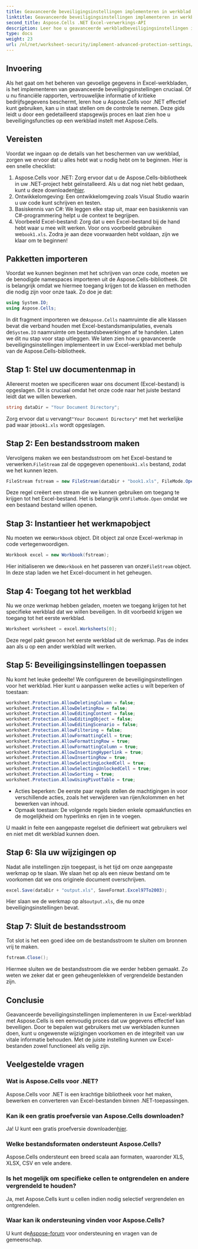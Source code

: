 ```yaml
---
title: Geavanceerde beveiligingsinstellingen implementeren in werkblad met behulp van Aspose.Cells
linktitle: Geavanceerde beveiligingsinstellingen implementeren in werkblad met behulp van Aspose.Cells
second_title: Aspose.Cells .NET Excel-verwerkings-API
description: Leer hoe u geavanceerde werkbladbeveiligingsinstellingen in Excel implementeert met Aspose.Cells voor .NET in deze uitgebreide, stapsgewijze handleiding.
type: docs
weight: 23
url: /nl/net/worksheet-security/implement-advanced-protection-settings/
---
```

## Invoering
Als het gaat om het beheren van gevoelige gegevens in Excel-werkbladen, is het implementeren van geavanceerde beveiligingsinstellingen cruciaal. Of u nu financiële rapporten, vertrouwelijke informatie of kritieke bedrijfsgegevens beschermt, leren hoe u Aspose.Cells voor .NET effectief kunt gebruiken, kan u in staat stellen om de controle te nemen. Deze gids leidt u door een gedetailleerd stapsgewijs proces en laat zien hoe u beveiligingsfuncties op een werkblad instelt met Aspose.Cells. 
## Vereisten
Voordat we ingaan op de details van het beschermen van uw werkblad, zorgen we ervoor dat u alles hebt wat u nodig hebt om te beginnen. Hier is een snelle checklist:
1.  Aspose.Cells voor .NET: Zorg ervoor dat u de Aspose.Cells-bibliotheek in uw .NET-project hebt geïnstalleerd. Als u dat nog niet hebt gedaan, kunt u deze downloaden[hier](https://releases.aspose.com/cells/net/).
2. Ontwikkelomgeving: Een ontwikkelomgeving zoals Visual Studio waarin u uw code kunt schrijven en testen.
3. Basiskennis van C#: We leggen elke stap uit, maar een basiskennis van C#-programmering helpt u de context te begrijpen.
4.  Voorbeeld Excel-bestand: Zorg dat u een Excel-bestand bij de hand hebt waar u mee wilt werken. Voor ons voorbeeld gebruiken we`book1.xls`.
Zodra je aan deze voorwaarden hebt voldaan, zijn we klaar om te beginnen!
## Pakketten importeren
Voordat we kunnen beginnen met het schrijven van onze code, moeten we de benodigde namespaces importeren uit de Aspose.Cells-bibliotheek. Dit is belangrijk omdat we hiermee toegang krijgen tot de klassen en methoden die nodig zijn voor onze taak. 
Zo doe je dat:
```csharp
using System.IO;
using Aspose.Cells;
```
 In dit fragment importeren we de`Aspose.Cells` naamruimte die alle klassen bevat die verband houden met Excel-bestandsmanipulaties, evenals de`System.IO` naamruimte om bestandsbewerkingen af te handelen.
Laten we dit nu stap voor stap uitleggen. We laten zien hoe u geavanceerde beveiligingsinstellingen implementeert in uw Excel-werkblad met behulp van de Aspose.Cells-bibliotheek. 
## Stap 1: Stel uw documentenmap in
Allereerst moeten we specificeren waar ons document (Excel-bestand) is opgeslagen. Dit is cruciaal omdat het onze code naar het juiste bestand leidt dat we willen bewerken.
```csharp
string dataDir = "Your Document Directory";
```
 Zorg ervoor dat u vervangt`"Your Document Directory"` met het werkelijke pad waar je`book1.xls` wordt opgeslagen. 
## Stap 2: Een bestandsstroom maken
 Vervolgens maken we een bestandsstroom om het Excel-bestand te verwerken.`FileStream` zal de opgegeven openen`book1.xls` bestand, zodat we het kunnen lezen.
```csharp
FileStream fstream = new FileStream(dataDir + "book1.xls", FileMode.Open);
```
 Deze regel creëert een stream die we kunnen gebruiken om toegang te krijgen tot het Excel-bestand. Het is belangrijk om`FileMode.Open` omdat we een bestaand bestand willen openen.
## Stap 3: Instantieer het werkmapobject
 Nu moeten we een`Workbook` object. Dit object zal onze Excel-werkmap in code vertegenwoordigen.
```csharp
Workbook excel = new Workbook(fstream);
```
 Hier initialiseren we de`Workbook` en het passeren van onze`FileStream` object. In deze stap laden we het Excel-document in het geheugen.
## Stap 4: Toegang tot het werkblad
Nu we onze werkmap hebben geladen, moeten we toegang krijgen tot het specifieke werkblad dat we willen beveiligen. In dit voorbeeld krijgen we toegang tot het eerste werkblad.
```csharp
Worksheet worksheet = excel.Worksheets[0];
```
Deze regel pakt gewoon het eerste werkblad uit de werkmap. Pas de index aan als u op een ander werkblad wilt werken.
## Stap 5: Beveiligingsinstellingen toepassen
Nu komt het leuke gedeelte! We configureren de beveiligingsinstellingen voor het werkblad. Hier kunt u aanpassen welke acties u wilt beperken of toestaan:
```csharp
worksheet.Protection.AllowDeletingColumn = false;
worksheet.Protection.AllowDeletingRow = false;
worksheet.Protection.AllowEditingContent = false;
worksheet.Protection.AllowEditingObject = false;
worksheet.Protection.AllowEditingScenario = false;
worksheet.Protection.AllowFiltering = false;
worksheet.Protection.AllowFormattingCell = true;
worksheet.Protection.AllowFormattingRow = true;
worksheet.Protection.AllowFormattingColumn = true;
worksheet.Protection.AllowInsertingHyperlink = true;
worksheet.Protection.AllowInsertingRow = true;
worksheet.Protection.AllowSelectingLockedCell = true;
worksheet.Protection.AllowSelectingUnlockedCell = true;
worksheet.Protection.AllowSorting = true;
worksheet.Protection.AllowUsingPivotTable = true;
```
- Acties beperken: De eerste paar regels stellen de machtigingen in voor verschillende acties, zoals het verwijderen van rijen/kolommen en het bewerken van inhoud.
- Opmaak toestaan: De volgende regels bieden enkele opmaakfuncties en de mogelijkheid om hyperlinks en rijen in te voegen.
  
U maakt in feite een aangepaste regelset die definieert wat gebruikers wel en niet met dit werkblad kunnen doen.
## Stap 6: Sla uw wijzigingen op
Nadat alle instellingen zijn toegepast, is het tijd om onze aangepaste werkmap op te slaan. We slaan het op als een nieuw bestand om te voorkomen dat we ons originele document overschrijven.
```csharp
excel.Save(dataDir + "output.xls", SaveFormat.Excel97To2003);
```
 Hier slaan we de werkmap op als`output.xls`, die nu onze beveiligingsinstellingen bevat.
## Stap 7: Sluit de bestandsstroom
Tot slot is het een goed idee om de bestandsstroom te sluiten om bronnen vrij te maken. 
```csharp
fstream.Close();
```
Hiermee sluiten we de bestandsstroom die we eerder hebben gemaakt. Zo weten we zeker dat er geen geheugenlekken of vergrendelde bestanden zijn.
## Conclusie
Geavanceerde beveiligingsinstellingen implementeren in uw Excel-werkblad met Aspose.Cells is een eenvoudig proces dat uw gegevens effectief kan beveiligen. Door te bepalen wat gebruikers met uw werkbladen kunnen doen, kunt u ongewenste wijzigingen voorkomen en de integriteit van uw vitale informatie behouden. Met de juiste instelling kunnen uw Excel-bestanden zowel functioneel als veilig zijn.
## Veelgestelde vragen
### Wat is Aspose.Cells voor .NET?
Aspose.Cells voor .NET is een krachtige bibliotheek voor het maken, bewerken en converteren van Excel-bestanden binnen .NET-toepassingen.
### Kan ik een gratis proefversie van Aspose.Cells downloaden?
 Ja! U kunt een gratis proefversie downloaden[hier](https://releases.aspose.com/).
### Welke bestandsformaten ondersteunt Aspose.Cells?
Aspose.Cells ondersteunt een breed scala aan formaten, waaronder XLS, XLSX, CSV en vele andere.
### Is het mogelijk om specifieke cellen te ontgrendelen en andere vergrendeld te houden?
Ja, met Aspose.Cells kunt u cellen indien nodig selectief vergrendelen en ontgrendelen.
### Waar kan ik ondersteuning vinden voor Aspose.Cells?
 U kunt de[Aspose-forum](https://forum.aspose.com/c/cells/9) voor ondersteuning en vragen van de gemeenschap.
